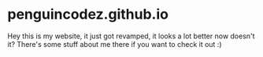 # penguincodez.github.io

Hey this is my website, it just got revamped, it looks a lot better now doesn't it? There's some stuff about me there if you want to check it out :)